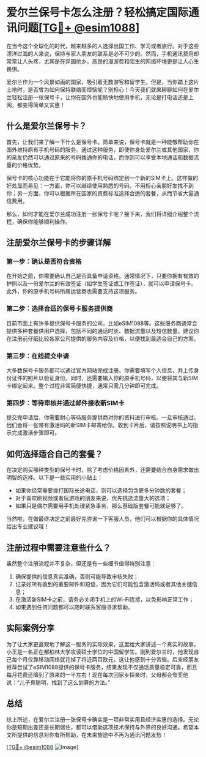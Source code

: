 # 爱尔兰保号卡怎么注册？轻松搞定国际通讯问题[[TG💪+ @esim1088](https://t.me/s/esim1088)]

在当今这个全球化的时代，越来越多的人选择出国工作、学习或者旅行。对于这些漂洋过海的人来说，保持与家人朋友的联系是必不可少的。然而，手机通讯费用却常常让人头疼，尤其是在异国他乡，高昂的漫游费和陌生的网络环境更是让人心生畏惧。

爱尔兰作为一个风景如画的国家，吸引着无数游客和留学生。但是，当你踏上这片土地时，是否曾为如何保持联络而烦恼呢？别担心！今天我们就来聊聊如何在爱尔兰轻松注册一张保号卡，让你在国外也能畅快地使用手机，无论是打电话还是上网，都变得简单又实惠！

## 什么是爱尔兰保号卡？

首先，让我们来了解一下什么是保号卡。简单来说，保号卡就是一种能够帮助你在国外维持原有手机号码的服务。通过这种服务，即使你身处爱尔兰或其他国家，你的亲友仍然可以通过原来的号码拨通你的电话，而你则可以享受本地通话和数据流量的价格优势。

保号卡的核心功能在于它能将你的原手机号码绑定到一个新的SIM卡上。这样做的好处显而易见：一方面，你可以继续使用熟悉的号码，不用担心亲朋好友找不到你；另一方面，你可以根据所在国家的资费标准选择合适的套餐，从而节省大量通信费用。

那么，如何才能在爱尔兰成功注册一张保号卡呢？接下来，我们将详细介绍整个流程，确保你能够顺利操作。

## 注册爱尔兰保号卡的步骤详解

### 第一步：确认是否符合资格

在开始之前，你需要确认自己是否具备申请资格。通常情况下，只要你拥有有效的护照以及一份爱尔兰的有效签证（如学生签证或工作签证），就可以申请保号卡。此外，你的原手机号码所属运营商也需要支持这项服务。

### 第二步：选择合适的保号卡服务提供商

目前市面上有许多提供保号卡服务的公司，比如eSIM1088等。这些服务商通常会提供多种套餐供用户选择，包括不同的通话时长、数据流量以及短信数量。建议你在注册前仔细比较各家公司提供的服务内容及价格，以便找到最适合自己的方案。

### 第三步：在线提交申请

大多数保号卡服务都可以通过官方网站完成注册。你需要填写个人信息，并上传身份证件的照片以验证身份。同时，还需要输入你的原手机号码，以便将其与新SIM卡绑定起来。整个过程非常简便快捷，通常只需几分钟即可完成。

### 第四步：等待审核并通过邮件接收新SIM卡

提交完申请后，你需要耐心等待服务提供商对你的资料进行审核。一旦审核通过，他们会将一张带有激活码的新SIM卡邮寄给你。收到卡片后，请按照说明书上的指示完成激活步骤即可。

## 如何选择适合自己的套餐？

在决定购买哪种类型的保号卡时，除了考虑价格因素外，还需要结合自身需求做出明智的选择。以下是一些实用的小贴士：

- 如果你经常需要拨打国际长途电话，则可以选择包含更多分钟数的套餐；
- 对于喜欢刷视频或者玩游戏的朋友来说，优先挑选流量大的选项；
- 如果只是偶尔需要用手机处理紧急事务，那么基础版套餐可能就足够了。

当然啦，在做最终决定之前最好先咨询一下客服人员，他们可以根据你的具体情况给出专业建议哦！

## 注册过程中需要注意些什么？

虽然整个注册流程并不复杂，但还是有一些细节值得特别注意：

1. 确保提供的信息真实准确，否则可能导致审核失败；
2. 记录好所有收到的重要邮件和短信，因为它们可能包含激活码或者其他关键信息；
3. 在激活新SIM卡之前，请务必关闭手机上的Wi-Fi连接，以免影响正常工作；
4. 如果遇到任何问题都可以随时联系客服寻求帮助。

## 实际案例分享

为了让大家更直观地了解这一服务的实际效果，这里给大家讲述一个真实的故事。小王是一名正在都柏林大学攻读硕士学位的中国留学生。刚到爱尔兰时，他发现自己每个月仅靠移动网络就花掉了将近两百欧元，这让他感到十分苦恼。后来经朋友推荐尝试了eSIM1088提供的保号卡服务，结果发现不仅通话质量稳定可靠，而且每月花费还降到了原来的一半左右！现在每次回家乡探亲时，父母都会夸奖他说：“儿子真聪明，找到了这么划算的方法。”

## 总结

综上所述，在爱尔兰注册一张保号卡确实是一项非常实用且经济实惠的选择。无论你是短期出差还是长期居住，都可以借助这项技术保持与外界的良好沟通。希望本文所提供的信息对你有所帮助，在未来旅途中不再为通讯问题发愁！

[[TG💪+ @esim1088](https://t.me/s/esim1088) ![Image](https://i.postimg.cc/4NQfJmqS/Snipaste-2025-05-13-00-14-12.png)]